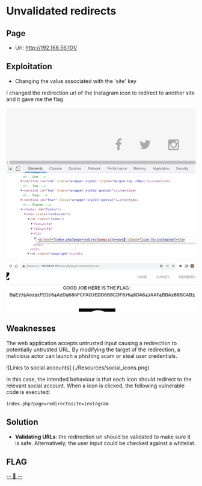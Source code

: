 # Unvalidated redirects

## Page

* Url: http://192.168.56.101/

## Exploitation

* Changing the value associated with the 'site' key

I changed the redirection url of the Instagram icon to redirect to another site and it gave me the flag

![?????](./Resources/1-exploit.png)

![?????](./Resources/2-flag.png)

## Weaknesses

The web application accepts untrusted input causing a redirection to potentially untrusted URL. By modifying the target of the redirection, a malicious actor can launch a phishing scam or steal user credentials.

![Links to social accounts] (./Resources/social_icons.png)

In this case, the intended behaviour is that each icon should redirect to the relevant social account. When a icon is clicked, the following vulnerable code is executed:

```
index.php?page=redirect&site=instagram
```

## Solution

* **Validating URLs**: the redirection url should be validated to make sure it is safe. Alternatively, the user input could be checked against a whitelist.


## FLAG

[-- 🌱 --][2]

[2]: ./flag.txt
